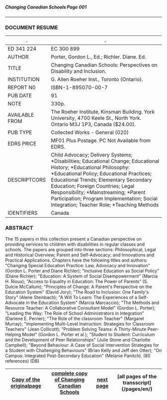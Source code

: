##### Changing Canadian Schools Page 001
***
### DOCUMENT RESUME
 .|. 
---|---
ED 341 224 | EC 300 899
AUTHOR | Porter, Gordon L., Ed.; Richler. Diane. Ed.
TITLE | Changing Canadian Schools: Perspectives on Disability and Inclusion.
INSTITUTION | G. Allen Roeher Inst., Toronto (Ontario).
REPORT N0 | ISBN-1-895070-00-7
PUB DATE | 91
NOTE | 330p.
AVAILABLE FROM | The Roeher Institute, Kinsman Building. York University, 4700 Keele St., North York. Ontario M3J 1P3, Canada ($24.00).
PUB TYPE  | Collected Works - General (020)
EDRS PRICE | MF01 Plus Postage. PC Not Available from EDRS. 
DESCRIPTCORS | Child Advocacy; Delivery Systems; *Disabilities; Educational Change; Educational History; *Educational Philosophy: *Educational Policy; Educational Practices; Educational Trends; Elementary Secondary Education; Foreign Countries; Legal Responsibility; *Mainstreaming; *Parent Participation; Program Implementation; Social Integration; Teacher Role; *Teaching Methods
IDENTIFIERS | Canada


### ABSTRACT  
The 15 papers in this collection present a Canadian
perspective on providing services to children with disabilities in
regular classes and schools. The papers are grouped into three
sections: Philosophical, Legal and Historical Overview; Parent and
Self-Advocacy; and Innovations and Practical Applications.
Chapters have the following titles and authors:
"Changing Special Education Practice: Law, Advocacy and Innovation" (Gordon L. Porter and Diane Richler);
"Inclusive Education as Social Policy" (Diane Richler);
"Education: A System of Social Disempowerment" (Marcia H. Rioux);
"Access to Equality in Education: The Power of Parents” (S. Dulcie McCallum);
"Principles of Change: A Parent's Perspective on the Education System" (David Jory);
"The Road to Inclusion: One Family's Story” (Alene Steinbach);
"A Will To Learn: The Experiences of a Self-Advocate in the Education System" (Marcia Marcaccio);
"The Methods and Resource Teacher: A Collaborative Consultant Model" (Gordon L. Porter);
"Leading the Way: The Role of School Administrators in Integration" (Darlene E. Perner);
"The Role of the classroom Teacher" (Margaret Murray);
"Implementing Multi-Level Instruction: Strategies for Classroom Teachers" (Jean Collicott);
"Problem Solving Teams: A Thirty-Minute Peer-Helping Model" (Gordon L. Porter et al.);
"Student to Student: Curriculum and the Development of Peer Relationships" (Julie Stone and Charlotte Campbell);
"Beyond Behaviour: A Case of Social Intervention Strategies for a Student with Challenging Behaviours" (Brian Kelly and Jeff den Otter);
"On Campus: Integrated Post-Secondary Education" (Melanie Panitch).
(80 references) (DB)

[Copy of the originalpage](/copies-from-original/Changing_Canadian_Schools-???.pdf)|[complete copy of Changing Canadian Schools](/copies-from-original/BestCopy_Changing_Canadian_Schools_Perspectives_on_Disability_and_Inclusion.pdf)|[next page](Changing_Canadian_Schools-???)|[all pages of the transscript] (/pages/en/)
---|---|---|---

